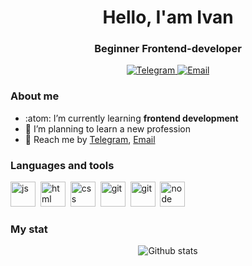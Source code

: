 <div align="center">
    <h1>Hello, I'am Ivan</h1>
    <h3>Beginner Frontend-developer</h3>
</div>

<div class="socials" align="center">
  <a href="t.me/@Vano-ISS">
    <img src="https://img.shields.io/badge/Telegram-blue?style=for-the-badge&logo=telegram&logoColor=white" alt="Telegram"/>
  </a>
  <a href="mailto:vanya5@inbox.ru">
    <img src="https://img.shields.io/badge/Email-blue?style=for-the-badge&logo=mail.ru&logoColor=white" alt="Email"/>
  </a>
</div>


### About me
- :atom: I’m currently learning **frontend development**
- :dart: I’m planning to learn a new profession
- :email: Reach me by [Telegram](https://t.me/@Vano-ISS), [Email](mailto:vanya5@inbox.ru)

### Languages and tools

<img src="https://cdn.jsdelivr.net/gh/devicons/devicon/icons/javascript/javascript-original.svg" title="js" width="40" height="40"/>&nbsp;
<img src="https://cdn.jsdelivr.net/gh/devicons/devicon/icons/html5/html5-original.svg" title="html" width="40" height="40"/>&nbsp;
<img src="https://cdn.jsdelivr.net/gh/devicons/devicon/icons/css3/css3-original.svg" title="css" width="40" height="40"/>&nbsp;
<img src="https://cdn.jsdelivr.net/gh/devicons/devicon/icons/git/git-plain.svg" title="git" width="40" height="40"/>&nbsp;
<img src="https://cdn.jsdelivr.net/gh/devicons/devicon/icons/typescript/typescript-original.svg" title="git" width="40" height="40"/>&nbsp;
<img src="https://cdn.jsdelivr.net/gh/devicons/devicon/icons/nodejs/nodejs-original.svg" title="node" width="40" height="40"/>&nbsp;

### My stat

<div id="stat" align="center">
    <img src="http://github-profile-summary-cards.vercel.app/api/cards/profile-details?username=Ivan-ISS&theme=dark" alt="Github stats"/>
</div>



<!--
**Ivan-ISS/Ivan-ISS** is a ✨ _special_ ✨ repository because its `README.md` (this file) appears on your GitHub profile.

Here are some ideas to get you started:

- 🔭 I’m currently working on ...
- 🌱 I’m currently learning ...
- 👯 I’m looking to collaborate on ...
- 🤔 I’m looking for help with ...
- 💬 Ask me about ...
- 📫 How to reach me: ...
- 😄 Pronouns: ...
- ⚡ Fun fact: ...
-->

